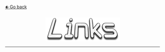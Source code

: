 <a href="../../">🡸 Go back</a>

<h4 id="main" align="center">
    <img src="images/Links.png" alt="main" align="center">
</h4>

___

<strong>
<h3 align="center">

</h3>
<strong>
